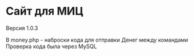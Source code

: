 #  Сайт для МИЦ


Версия 1.0.3

В money.php - наброски кода для отправки Денег между командами
Проверка кода была через MySQL